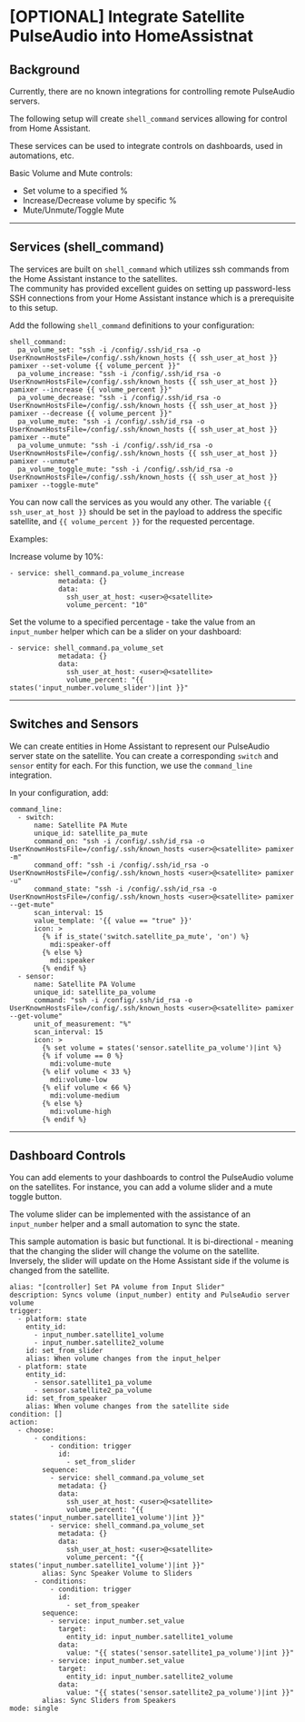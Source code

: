 # [OPTIONAL] Integrate Satellite PulseAudio into HomeAssistnat

## Background

Currently, there are no known integrations for controlling remote PulseAudio servers.

The following setup will create `shell_command` services allowing for control from Home Assistant.

These services can be used to integrate controls on dashboards, used in automations, etc.

Basic Volume and Mute controls:

- Set volume to a specified %
- Increase/Decrease volume by specific %
- Mute/Unmute/Toggle Mute

---

## Services (shell_command)

The services are built on `shell_command` which utilizes ssh commands from the Home Assistant instance to the satellites.  
The community has provided excellent guides on setting up password-less SSH connections from your Home Assistant instance which is a prerequisite to this setup.

Add the following `shell_command` definitions to your configuration:

```
shell_command:
  pa_volume_set: "ssh -i /config/.ssh/id_rsa -o UserKnownHostsFile=/config/.ssh/known_hosts {{ ssh_user_at_host }} pamixer --set-volume {{ volume_percent }}"
  pa_volume_increase: "ssh -i /config/.ssh/id_rsa -o UserKnownHostsFile=/config/.ssh/known_hosts {{ ssh_user_at_host }} pamixer --increase {{ volume_percent }}"
  pa_volume_decrease: "ssh -i /config/.ssh/id_rsa -o UserKnownHostsFile=/config/.ssh/known_hosts {{ ssh_user_at_host }} pamixer --decrease {{ volume_percent }}"
  pa_volume_mute: "ssh -i /config/.ssh/id_rsa -o UserKnownHostsFile=/config/.ssh/known_hosts {{ ssh_user_at_host }} pamixer --mute"
  pa_volume_unmute: "ssh -i /config/.ssh/id_rsa -o UserKnownHostsFile=/config/.ssh/known_hosts {{ ssh_user_at_host }} pamixer --unmute"
  pa_volume_toggle_mute: "ssh -i /config/.ssh/id_rsa -o UserKnownHostsFile=/config/.ssh/known_hosts {{ ssh_user_at_host }} pamixer --toggle-mute"
```

You can now call the services as you would any other.
The variable `{{ ssh_user_at_host }}` should be set in the payload to address the specific satellite, and `{{ volume_percent }}` for the requested percentage.

Examples:

Increase volume by 10%:

```
- service: shell_command.pa_volume_increase
            metadata: {}
            data:
              ssh_user_at_host: <user>@<satellite>
              volume_percent: "10"
```

Set the volume to a specified percentage - take the value from an `input_number` helper which can be a slider on your dashboard:

```
- service: shell_command.pa_volume_set
            metadata: {}
            data:
              ssh_user_at_host: <user>@<satellite>
              volume_percent: "{{ states('input_number.volume_slider')|int }}"
```

---

## Switches and Sensors

We can create entities in Home Assistant to represent our PulseAudio server state on the satellite. You can create a corresponding `switch` and `sensor` entity for each.
For this function, we use the `command_line` integration.

In your configuration, add:

```
command_line:
  - switch:
      name: Satellite PA Mute
      unique_id: satellite_pa_mute
      command_on: "ssh -i /config/.ssh/id_rsa -o UserKnownHostsFile=/config/.ssh/known_hosts <user>@<satellite> pamixer -m"
      command_off: "ssh -i /config/.ssh/id_rsa -o UserKnownHostsFile=/config/.ssh/known_hosts <user>@<satellite> pamixer -u"
      command_state: "ssh -i /config/.ssh/id_rsa -o UserKnownHostsFile=/config/.ssh/known_hosts <user>@<satellite> pamixer --get-mute"
      scan_interval: 15
      value_template: '{{ value == "true" }}'
      icon: >
        {% if is_state('switch.satellite_pa_mute', 'on') %}
          mdi:speaker-off
        {% else %}
          mdi:speaker
        {% endif %}
  - sensor:
      name: Satellite PA Volume
      unique_id: satellite_pa_volume
      command: "ssh -i /config/.ssh/id_rsa -o UserKnownHostsFile=/config/.ssh/known_hosts <user>@<satellite> pamixer --get-volume"
      unit_of_measurement: "%"
      scan_interval: 15
      icon: >
        {% set volume = states('sensor.satellite_pa_volume')|int %}
        {% if volume == 0 %}
          mdi:volume-mute
        {% elif volume < 33 %}
          mdi:volume-low
        {% elif volume < 66 %}
          mdi:volume-medium
        {% else %}
          mdi:volume-high
        {% endif %}
```

---

## Dashboard Controls

You can add elements to your dashboards to control the PulseAudio volume on the satellites.
For instance, you can add a volume slider and a mute toggle button.

The volume slider can be implemented with the assistance of an `input_number` helper and a small automation to sync the state.

This sample automation is basic but functional. It is bi-directional - meaning that the changing the slider will change the volume on the satellite.
Inversely, the slider will update on the Home Assistant side if the volume is changed from the satellite.

```
alias: "[controller] Set PA volume from Input Slider"
description: Syncs volume (input_number) entity and PulseAudio server volume
trigger:
  - platform: state
    entity_id:
      - input_number.satellite1_volume
      - input_number.satellite2_volume
    id: set_from_slider
    alias: When volume changes from the input_helper
  - platform: state
    entity_id:
      - sensor.satellite1_pa_volume
      - sensor.satellite2_pa_volume
    id: set_from_speaker
    alias: When volume changes from the satellite side
condition: []
action:
  - choose:
      - conditions:
          - condition: trigger
            id:
              - set_from_slider
        sequence:
          - service: shell_command.pa_volume_set
            metadata: {}
            data:
              ssh_user_at_host: <user>@<satellite>
              volume_percent: "{{ states('input_number.satellite1_volume')|int }}"
          - service: shell_command.pa_volume_set
            metadata: {}
            data:
              ssh_user_at_host: <user>@<satellite>
              volume_percent: "{{ states('input_number.satellite1_volume')|int }}"
        alias: Sync Speaker Volume to Sliders
      - conditions:
          - condition: trigger
            id:
              - set_from_speaker
        sequence:
          - service: input_number.set_value
            target:
              entity_id: input_number.satellite1_volume
            data:
              value: "{{ states('sensor.satellite1_pa_volume')|int }}"
          - service: input_number.set_value
            target:
              entity_id: input_number.satellite2_volume
            data:
              value: "{{ states('sensor.satellite2_pa_volume')|int }}"
        alias: Sync Sliders from Speakers
mode: single

```
